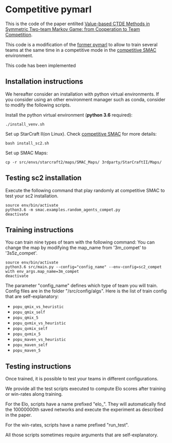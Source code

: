 # Competitive pymarl

This is the code of the paper entilted [Value-based CTDE Methods in Symmetric Two-team Markov Game: from Cooperation to Team Competition](TDB).



This code is a modification of the [former pymarl](https://github.com/oxwhirl/pymarl) to allow to train several teams at the same time in a competitive mode in the [competitive SMAC](https://github.com/paleroy/competSmac) environment.

This code has been implemented

## Installation instructions

We hereafter consider an installation with python virtual environments.
If you consider using an other environment manager such as conda, consider to modify the following scripts.

Install the python virtual environment (**python 3.6** required):

```shell script
./install_venv.sh
```


Set up StarCraft II(on Linux). Check [competitive SMAC](github.com/paleroy/competSmac) for more details:

```shell
bash install_sc2.sh
```

Set up SMAC Maps:

```shell
cp -r src/envs/starcraft2/maps/SMAC_Maps/ 3rdparty/StarCraftII/Maps/
```


## Testing sc2 installation
Execute the following command that play randomly at competitive SMAC to test your sc2 installation.

```shell script
source env/bin/activate
python3.6 -m smac.examples.random_agents_compet.py
deactivate
```

## Training instructions
You can train nine types of team with the following command:
You can change the map by modifying the map_name from '3m_compet' to '3s5z_compet'.

```shell script
source env/bin/activate
python3.6 src/main.py --config="config_name" --env-config=sc2_compet with env_args.map_name=3m_compet
deactivate
```

The parameter "config_name" defines which type of team you will train.
Config files are in the folder "/src/config/algs".
Here is the list of train config that are self-explanatory:

- `popu_qmix_vs_heuristic`
- `popu_qmix_self`
- `popu_qmix_5`
- `popu_qvmix_vs_heuristic`
- `popu_qvmix_self`
- `popu_qvmix_5`
- `popu_maven_vs_heuristic`
- `popu_maven_self`
- `popu_maven_5`

## Testing instructions
Once trained, it is possible to test your teams in different configurations.

We provide all the test scripts executed to compute Elo scores after training or win-rates along training.

For the Elo, scripts have a name prefixed "elo_".
They will automatically find the 10000000th saved networks and execute the experiment as described in the paper.

For the win-rates, scripts have a name prefixed "run_test".

All those scripts sometimes require arguments that are self-explanatory.



